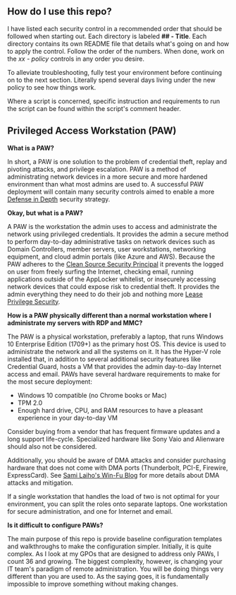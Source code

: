 ## How do I use this repo?

I have listed each security control in a recommended order that should be followed when starting out.  Each directory is labeled **## - Title**.  Each directory contains its own README file that details what's going on and how to apply the control. Follow the order of the numbers.  When done, work on the *xx - policy* controls in any order you desire. 

To alleviate troubleshooting, fully test your environment before continuing on to the next section.  Literally spend several days living under the new policy to see how things work. 

Where a script is concerned, specific instruction and requirements to run the script can be found within the script's comment header.

## Privileged Access Workstation (PAW)

**What is a PAW?**

In short, a PAW is one solution to the problem of credential theft, replay and pivoting attacks, and privilege escalation.  PAW is a method of administrating network devices in a more secure and more hardened environment than what most admins are used to.  A successful PAW deployment will contain many security controls aimed to enable a more [Defense in Depth](https://en.wikipedia.org/wiki/Defense_in_depth_(computing)) security strategy.

**Okay, but what is a PAW?**

A PAW is the workstation the admin uses to access and administrate the network using privileged credentials.  It provides the admin a secure method to perform day-to-day administrative tasks on network devices such as Domain Controllers, member servers, user workstations, networking equipment, and cloud admin portals (like Azure and AWS).  Because the PAW adheres to the [Clean Source Security Principal](https://docs.microsoft.com/en-us/windows-server/identity/securing-privileged-access/securing-privileged-access-reference-material#CSP_BM) it prevents the logged on user from freely surfing the Internet, checking email, running applications outside of the AppLocker whitelist, or insecurely accessing network devices that could expose risk to credential theft.  It provides the admin everything they need to do their job and nothing more [Lease Privilege Security](https://en.wikipedia.org/wiki/Principle_of_least_privilege).

**How is a PAW physically different than a normal workstation where I administrate my servers with RDP and MMC?**

The PAW is a physical workstation, preferably a laptop, that runs Windows 10 Enterprise Edition (1709+) as the primary host OS.  This device is used to administrate the network and all the systems on it.  It has the Hyper-V role installed that, in addition to several additional security features like Credential Guard, hosts a VM that provides the admin day-to-day Internet access and email.  PAWs have several hardware requirements to make for the most secure deployment:

- Windows 10 compatible (no Chrome books or Mac)
- TPM 2.0
- Enough hard drive, CPU, and RAM resources to have a pleasant experience in your day-to-day VM

Consider buying from a vendor that has frequent firmware updates and a long support life-cycle.  Specialized hardware like Sony Vaio and Alienware should also not be considered.

Additionally, you should be aware of DMA attacks and consider purchasing hardware that does not come with DMA ports (Thunderbolt, PCI-E, Firewire, ExpressCard).  See [Sami Laiho's Win-Fu Blog](http://blog.win-fu.com/2017/02/the-true-story-of-windows-10-and-dma.html) for more details about DMA attacks and mitigation.

If a single workstation that handles the load of two is not optimal for your environment, you can split the roles onto separate laptops.  One workstation for secure administration, and one for Internet and email.  

**Is it difficult to configure PAWs?**

The main purpose of this repo is provide baseline configuration templates and walkthroughs to make the configuration simpler.  Initially, it is quite complex.  As I look at my GPOs that are designed to address only PAWs, I count 36 and growing.  The biggest complexity, however, is changing your IT team's paradigm of remote administration.  You will be doing things very different than you are used to.  As the saying goes, it is fundamentally impossible to improve something without making changes.
